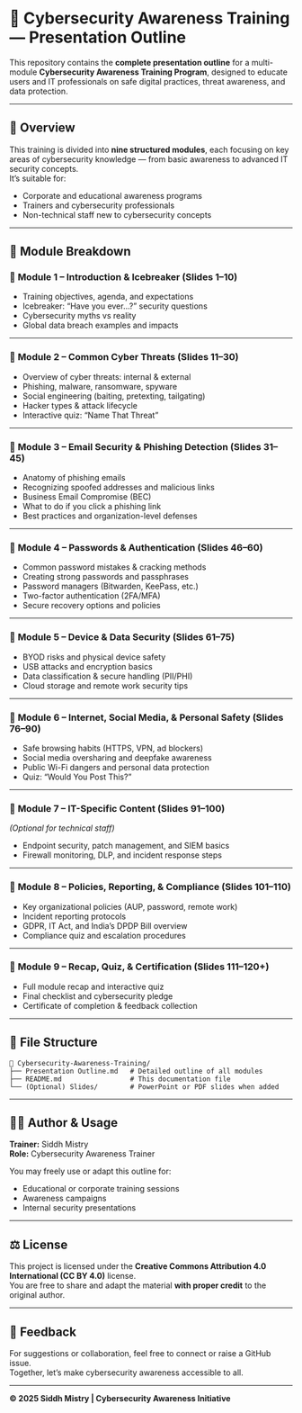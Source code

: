# 🧠 Cybersecurity Awareness Training — Presentation Outline

This repository contains the **complete presentation outline** for a multi-module **Cybersecurity Awareness Training Program**, designed to educate users and IT professionals on safe digital practices, threat awareness, and data protection.

---

## 📘 Overview

This training is divided into **nine structured modules**, each focusing on key areas of cybersecurity knowledge — from basic awareness to advanced IT security concepts.  
It’s suitable for:
- Corporate and educational awareness programs  
- Trainers and cybersecurity professionals  
- Non-technical staff new to cybersecurity concepts  

---

## 🧩 Module Breakdown

### 🔹 **Module 1 – Introduction & Icebreaker (Slides 1–10)**
- Training objectives, agenda, and expectations  
- Icebreaker: “Have you ever...?” security questions  
- Cybersecurity myths vs reality  
- Global data breach examples and impacts  

---

### 🔹 **Module 2 – Common Cyber Threats (Slides 11–30)**
- Overview of cyber threats: internal & external  
- Phishing, malware, ransomware, spyware  
- Social engineering (baiting, pretexting, tailgating)  
- Hacker types & attack lifecycle  
- Interactive quiz: “Name That Threat”  

---

### 🔹 **Module 3 – Email Security & Phishing Detection (Slides 31–45)**
- Anatomy of phishing emails  
- Recognizing spoofed addresses and malicious links  
- Business Email Compromise (BEC)  
- What to do if you click a phishing link  
- Best practices and organization-level defenses  

---

### 🔹 **Module 4 – Passwords & Authentication (Slides 46–60)**
- Common password mistakes & cracking methods  
- Creating strong passwords and passphrases  
- Password managers (Bitwarden, KeePass, etc.)  
- Two-factor authentication (2FA/MFA)  
- Secure recovery options and policies  

---

### 🔹 **Module 5 – Device & Data Security (Slides 61–75)**
- BYOD risks and physical device safety  
- USB attacks and encryption basics  
- Data classification & secure handling (PII/PHI)  
- Cloud storage and remote work security tips  

---

### 🔹 **Module 6 – Internet, Social Media, & Personal Safety (Slides 76–90)**
- Safe browsing habits (HTTPS, VPN, ad blockers)  
- Social media oversharing and deepfake awareness  
- Public Wi-Fi dangers and personal data protection  
- Quiz: “Would You Post This?”  

---

### 🔹 **Module 7 – IT-Specific Content (Slides 91–100)**
*(Optional for technical staff)*  
- Endpoint security, patch management, and SIEM basics  
- Firewall monitoring, DLP, and incident response steps  

---

### 🔹 **Module 8 – Policies, Reporting, & Compliance (Slides 101–110)**
- Key organizational policies (AUP, password, remote work)  
- Incident reporting protocols  
- GDPR, IT Act, and India’s DPDP Bill overview  
- Compliance quiz and escalation procedures  

---

### 🔹 **Module 9 – Recap, Quiz, & Certification (Slides 111–120+)**
- Full module recap and interactive quiz  
- Final checklist and cybersecurity pledge  
- Certificate of completion & feedback collection  

---

## 🧰 File Structure

```
📁 Cybersecurity-Awareness-Training/
├── Presentation Outline.md   # Detailed outline of all modules
├── README.md                 # This documentation file
└── (Optional) Slides/        # PowerPoint or PDF slides when added
```

---

## 🧑‍🏫 Author & Usage

**Trainer:** Siddh Mistry  
**Role:** Cybersecurity Awareness Trainer  

You may freely use or adapt this outline for:
- Educational or corporate training sessions  
- Awareness campaigns  
- Internal security presentations  

---

## ⚖️ License

This project is licensed under the **Creative Commons Attribution 4.0 International (CC BY 4.0)** license.  
You are free to share and adapt the material **with proper credit** to the original author.

---

## 💬 Feedback

For suggestions or collaboration, feel free to connect or raise a GitHub issue.  
Together, let’s make cybersecurity awareness accessible to all.

---

**© 2025 Siddh Mistry | Cybersecurity Awareness Initiative**
